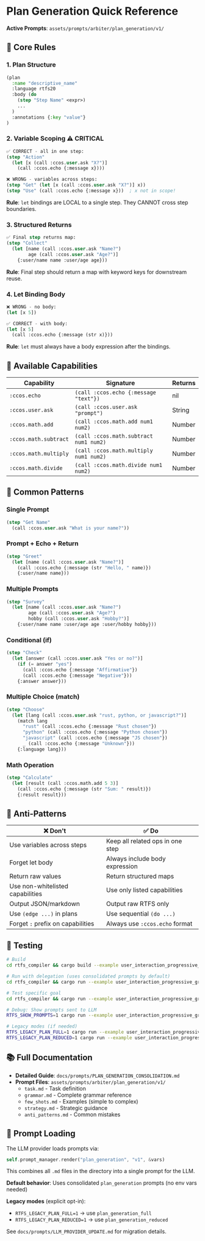 # Plan Generation Quick Reference

**Active Prompts**: `assets/prompts/arbiter/plan_generation/v1/`

## 🎯 Core Rules

### 1. Plan Structure
```lisp
(plan
  :name "descriptive_name"
  :language rtfs20
  :body (do
    (step "Step Name" <expr>)
    ...
  )
  :annotations {:key "value"}
)
```

### 2. Variable Scoping ⚠️ CRITICAL
```lisp
✅ CORRECT - all in one step:
(step "Action"
  (let [x (call :ccos.user.ask "X?")]
    (call :ccos.echo {:message x})))

❌ WRONG - variables across steps:
(step "Get" (let [x (call :ccos.user.ask "X?")] x))
(step "Use" (call :ccos.echo {:message x}))  ; x not in scope!
```

**Rule**: `let` bindings are LOCAL to a single step. They CANNOT cross step boundaries.

### 3. Structured Returns
```lisp
✅ Final step returns map:
(step "Collect"
  (let [name (call :ccos.user.ask "Name?")
        age (call :ccos.user.ask "Age?")]
    {:user/name name :user/age age}))
```

**Rule**: Final step should return a map with keyword keys for downstream reuse.

### 4. Let Binding Body
```lisp
❌ WRONG - no body:
(let [x 5])

✅ CORRECT - with body:
(let [x 5]
  (call :ccos.echo {:message (str x)}))
```

**Rule**: `let` must always have a body expression after the bindings.

## 🔧 Available Capabilities

| Capability | Signature | Returns |
|------------|-----------|---------|
| `:ccos.echo` | `(call :ccos.echo {:message "text"})` | nil |
| `:ccos.user.ask` | `(call :ccos.user.ask "prompt")` | String |
| `:ccos.math.add` | `(call :ccos.math.add num1 num2)` | Number |
| `:ccos.math.subtract` | `(call :ccos.math.subtract num1 num2)` | Number |
| `:ccos.math.multiply` | `(call :ccos.math.multiply num1 num2)` | Number |
| `:ccos.math.divide` | `(call :ccos.math.divide num1 num2)` | Number |

## 📝 Common Patterns

### Single Prompt
```lisp
(step "Get Name"
  (call :ccos.user.ask "What is your name?"))
```

### Prompt + Echo + Return
```lisp
(step "Greet"
  (let [name (call :ccos.user.ask "Name?")]
    (call :ccos.echo {:message (str "Hello, " name)})
    {:user/name name}))
```

### Multiple Prompts
```lisp
(step "Survey"
  (let [name (call :ccos.user.ask "Name?")
        age (call :ccos.user.ask "Age?")
        hobby (call :ccos.user.ask "Hobby?")]
    {:user/name name :user/age age :user/hobby hobby}))
```

### Conditional (if)
```lisp
(step "Check"
  (let [answer (call :ccos.user.ask "Yes or no?")]
    (if (= answer "yes")
      (call :ccos.echo {:message "Affirmative"})
      (call :ccos.echo {:message "Negative"}))
    {:answer answer}))
```

### Multiple Choice (match)
```lisp
(step "Choose"
  (let [lang (call :ccos.user.ask "rust, python, or javascript?")]
    (match lang
      "rust" (call :ccos.echo {:message "Rust chosen"})
      "python" (call :ccos.echo {:message "Python chosen"})
      "javascript" (call :ccos.echo {:message "JS chosen"})
      _ (call :ccos.echo {:message "Unknown"}))
    {:language lang}))
```

### Math Operation
```lisp
(step "Calculate"
  (let [result (call :ccos.math.add 5 3)]
    (call :ccos.echo {:message (str "Sum: " result)})
    {:result result}))
```

## 🚫 Anti-Patterns

| ❌ Don't | ✅ Do |
|---------|-------|
| Use variables across steps | Keep all related ops in one step |
| Forget let body | Always include body expression |
| Return raw values | Return structured maps |
| Use non-whitelisted capabilities | Use only listed capabilities |
| Output JSON/markdown | Output raw RTFS only |
| Use `(edge ...)` in plans | Use sequential `(do ...)` |
| Forget `:` prefix on capabilities | Always use `:ccos.echo` format |

## 🧪 Testing

```bash
# Build
cd rtfs_compiler && cargo build --example user_interaction_progressive_graph

# Run with delegation (uses consolidated prompts by default)
cd rtfs_compiler && cargo run --example user_interaction_progressive_graph -- --enable-delegation --verbose

# Test specific goal
cd rtfs_compiler && cargo run --example user_interaction_progressive_graph -- --enable-delegation --verbose --goal "plan a trip to paris"

# Debug: Show prompts sent to LLM
RTFS_SHOW_PROMPTS=1 cargo run --example user_interaction_progressive_graph -- --enable-delegation --verbose

# Legacy modes (if needed)
RTFS_LEGACY_PLAN_FULL=1 cargo run --example user_interaction_progressive_graph -- --enable-delegation --verbose
RTFS_LEGACY_PLAN_REDUCED=1 cargo run --example user_interaction_progressive_graph -- --enable-delegation --verbose
```

## 📚 Full Documentation

- **Detailed Guide**: `docs/prompts/PLAN_GENERATION_CONSOLIDATION.md`
- **Prompt Files**: `assets/prompts/arbiter/plan_generation/v1/`
  - `task.md` - Task definition
  - `grammar.md` - Complete grammar reference
  - `few_shots.md` - Examples (simple to complex)
  - `strategy.md` - Strategic guidance
  - `anti_patterns.md` - Common mistakes

## 🔄 Prompt Loading

The LLM provider loads prompts via:
```rust
self.prompt_manager.render("plan_generation", "v1", &vars)
```

This combines all `.md` files in the directory into a single prompt for the LLM.

**Default behavior**: Uses consolidated `plan_generation` prompts (no env vars needed)

**Legacy modes** (explicit opt-in):
- `RTFS_LEGACY_PLAN_FULL=1` → use `plan_generation_full`
- `RTFS_LEGACY_PLAN_REDUCED=1` → use `plan_generation_reduced`

See `docs/prompts/LLM_PROVIDER_UPDATE.md` for migration details.
